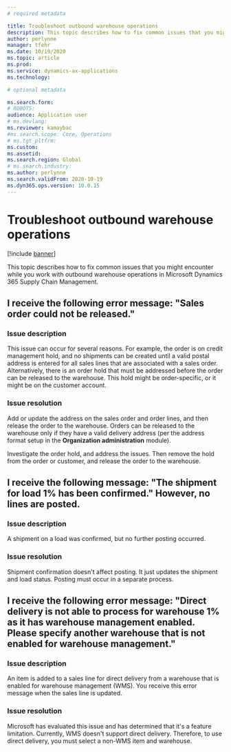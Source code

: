 ```yaml
---
# required metadata

title: Troubleshoot outbound warehouse operations
description: This topic describes how to fix common issues that you might encounter while you work with outbound warehouse operations in Microsoft Dynamics 365 Supply Chain Management.
author: perlynne
manager: tfehr
ms.date: 10/19/2020
ms.topic: article
ms.prod: 
ms.service: dynamics-ax-applications
ms.technology: 

# optional metadata

ms.search.form: 
# ROBOTS: 
audience: Application user
# ms.devlang: 
ms.reviewer: kamaybac
#ms.search.scope: Core, Operations
# ms.tgt_pltfrm: 
ms.custom: 
ms.assetid: 
ms.search.region: Global
# ms.search.industry: 
ms.author: perlynne
ms.search.validFrom: 2020-10-19
ms.dyn365.ops.version: 10.0.15
---
```


# Troubleshoot outbound warehouse operations

[!include [banner](../includes/banner.md)]

This topic describes how to fix common issues that you might encounter while you work with outbound warehouse operations in Microsoft Dynamics 365 Supply Chain Management.

## I receive the following error message: "Sales order could not be released."

### Issue description

This issue can occur for several reasons. For example, the order is on credit management hold, and no shipments can be created until a valid postal address is entered for all sales lines that are associated with a sales order. Alternatively, there is an order hold that must be addressed before the order can be released to the warehouse. This hold might be order-specific, or it might be on the customer account.

### Issue resolution

Add or update the address on the sales order and order lines, and then release the order to the warehouse. Orders can be released to the warehouse only if they have a valid delivery address (per the address format setup in the **Organization administration** module).

Investigate the order hold, and address the issues. Then remove the hold from the order or customer, and release the order to the warehouse.

## I receive the following message: "The shipment for load 1% has been confirmed." However, no lines are posted.

### Issue description

A shipment on a load was confirmed, but no further posting occurred.

### Issue resolution

Shipment confirmation doesn't affect posting. It just updates the shipment and load status. Posting must occur in a separate process.

## I receive the following error message: "Direct delivery is not able to process for warehouse 1% as it has warehouse management enabled. Please specify another warehouse that is not enabled for warehouse management."

### Issue description

An item is added to a sales line for direct delivery from a warehouse that is enabled for warehouse management (WMS). You receive this error message when the sales line is updated. 

### Issue resolution

Microsoft has evaluated this issue and has determined that it's a feature limitation. Currently, WMS doesn't support direct delivery. Therefore, to use direct delivery, you must select a non-WMS item and warehouse.
